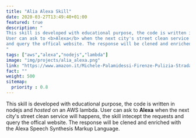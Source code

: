 ```yaml
---
title: "Alia Alexa Skill"
date: 2020-03-27T13:49:40+01:00
featured: true
description: "
This skill is developed with educational purpose, the code is written in nodejs and <em>hosted</em> on an AWS lambda.
User can ask to <b>Alexa</b> when the next city's street clean service will happens, the skill intecept the requests
and query the offical website. The response will be clened and enriched with the Alexa Speech Synthesis Markup Language.
"
tags: ["aws","alexa","nodejs","lambda"]
image: "img/projects/alia_alexa.png"
link: "https://www.amazon.it/Michele-Palamidessi-Firenze-Pulizia-Strada/dp/B07N2RXT86"
fact: ""
weight: 500
sitemap:
  priority : 0.8
---
```

This skill is developed with educational purpose, the code is written in nodejs and <em>hosted</em> on an AWS lambda.
User can ask to <b>Alexa</b> when the next city's street clean service will happens, the skill intecept the requests
and query the offical website. The response will be clened and enriched with the Alexa Speech Synthesis Markup Language.
